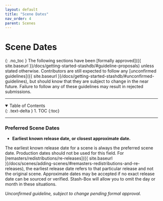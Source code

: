 ```yaml
---
layout: default
title: "Scene Dates"
nav_order: 4
parent: Scenes
---
```


# **Scene Dates**
{: .no_toc }
The following sections have been [formally approved]({{ site.baseurl }}/docs/getting-started-stashdb/#guideline-proposals) unless stated otherwise. Contributors are still expected to follow any [unconfirmed guidelines]({{ site.baseurl }}/docs/getting-started-stashdb/#unconfirmed-guidelines), but should know that they are subject to change in the near future. Failure to follow any of these guidelines may result in rejected submissions.

***

<details open markdown="block">
  <summary>
    Table of Contents
  </summary>
  {: .text-delta }
1. TOC
{:toc}
</details>

***

### Preferred Scene Dates
- **Earliest known release date, or closest approximate date.**

The earliest known release date for a scene is always the preferred scene date. Production dates should not be used for this field. For [remasters/redistributions/re-releases]({{ site.baseurl }}/docs/scenes/adding-scenes/#remasters-redistributions-and-re-releases), the earliest release date refers to that particular release and not the original scene. Approximate dates may be accepted if no exact release date can be sourced or verified. Stash-Box will allow you to omit the day or month in these situations.

_Unconfirmed guideline, subject to change pending formal approval._
